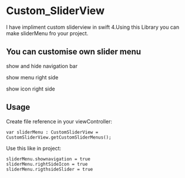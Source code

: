 # Custom_SliderView

I have impliment custom sliderview in swift 4.Using this Library you can make sliderMenu fro your project.

## You can customise own slider menu

   show and hide navigation bar 
   
   show menu right side 
   
   show icon right side
 
 ## Usage
 
 Create file reference in your viewController:
 
 ``` 
 var sliderMenu : CustomSliderView = CustomSliderView.getCustomSliderMenus();
 
 ```
 
 Use this like in project:
 
 ```
 sliderMenu.shownavigation = true
 sliderMenu.rightSideIcon = true
 sliderMenu.rigthsideSlider = true
 
```



